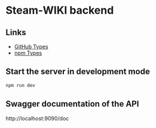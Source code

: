 # Steam-WIKI backend

## Links

-   [GitHub Types](https://github.com/yannHippert/LP-Steam-Wiki-Types)
-   [npm Types](https://www.npmjs.com/package/@steam-wiki/types)

## Start the server in development mode

```sh
npm run dev
```

## Swagger documentation of the API

http://localhost:9090/doc
